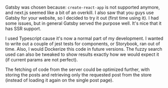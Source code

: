 Gatsby was chosen because: `create-react-app` is not supported anymore, and next.js seemed like a bit of an overkill. I also saw that you guys use Gatsby for your website, so I decided to try it out (first time using it). I had some issues, but in general Gatsby served the purpose well. It's nice that it has SSR support.

I used Typescript cause it's now a normal part of my development. I wanted to write out a couple of jest tests for components, or Storybook, ran out of time. Also, I would Dockerize this code in future versions. The fuzzy search used can also be tweaked to show results exactly how we would expect it (if current params are not perfect).

The fetching of code from the server could be optimized further, with storing the posts and retrieving only the requested post from the store (instead of loading it again on the single post page). 

